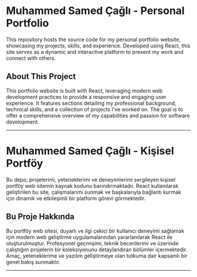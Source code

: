 # Muhammed Samed Çağlı - Personal Portfolio

This repository hosts the source code for my personal portfolio website, showcasing my projects, skills, and experience. Developed using React, this site serves as a dynamic and interactive platform to present my work and connect with others.

## About This Project

This portfolio website is built with React, leveraging modern web development practices to provide a responsive and engaging user experience. It features sections detailing my professional background, technical skills, and a collection of projects I've worked on. The goal is to offer a comprehensive overview of my capabilities and passion for software development.

---

# Muhammed Samed Çağlı - Kişisel Portföy

Bu depo, projelerimi, yeteneklerimi ve deneyimlerimi sergileyen kişisel portföy web sitemin kaynak kodunu barındırmaktadır. React kullanılarak geliştirilen bu site, çalışmalarımı sunmak ve başkalarıyla bağlantı kurmak için dinamik ve etkileşimli bir platform görevi görmektedir.

## Bu Proje Hakkında

Bu portföy web sitesi, duyarlı ve ilgi çekici bir kullanıcı deneyimi sağlamak için modern web geliştirme uygulamalarından yararlanılarak React ile oluşturulmuştur. Profesyonel geçmişimi, teknik becerilerimi ve üzerinde çalıştığım projelerin bir koleksiyonunu detaylandıran bölümler içermektedir. Amaç, yeteneklerime ve yazılım geliştirmeye olan tutkuma dair kapsamlı bir genel bakış sunmaktır.

---

